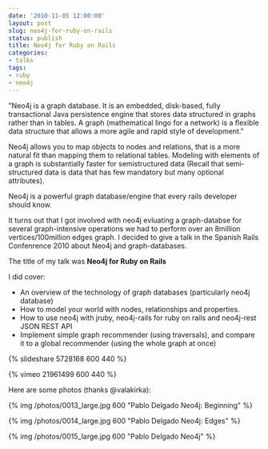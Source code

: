 ```yaml
---
date: '2010-11-05 12:00:00'
layout: post
slug: neo4j-for-ruby-on-rails
status: publish
title: Neo4j for Ruby on Rails
categories:
- talks
tags:
- ruby
- neo4j
---
```


"Neo4j is a graph database. It is an embedded, disk-based, fully transactional Java persistence engine that stores data structured in graphs rather than in tables. A graph (mathematical lingo for a network) is a flexible data structure that allows a more agile and rapid style of development."

Neo4j allows you to map objects to nodes and relations, that is a more natural fit than mapping them to relational tables.
Modeling with elements of a graph is substantially faster for semi­structured data (Recall that semi­structured data is data that has few mandatory but many optional attributes).

Neo4j is a powerful graph database/engine that every rails developer should know.

It turns out that I got involved with neo4j evluating a graph-databse for several graph-intensive operations we had to perform over an 8million vertices/100million edges graph. I decided to give a talk in the Spanish Rails Confenrence 2010 about Neo4j and graph-databases.

The title of my talk was **Neo4j for Ruby on Rails**

I did cover:

* An overview of the technology of graph databases (particularly neo4j database)
* How to model your world with nodes, relationships and properties.
* How to use neo4j with jruby, neo4j-rails for ruby on rails and neo4j-rest JSON REST API
* Implement simple graph recommender (using traversals), and compare it to a global recommender (using the whole graph at once)

{% slideshare 5728168 600 440 %}

{% vimeo 21961499 600 440 %}

Here are some photos (thanks @valakirka):

{% img /photos/0013_large.jpg 600 "Pablo Delgado Neo4j: Beginning" %}

{% img /photos/0014_large.jpg 600 "Pablo Delgado Neo4j: Edges" %}

{% img /photos/0015_large.jpg 600 "Pablo Delgado Neo4j" %}
